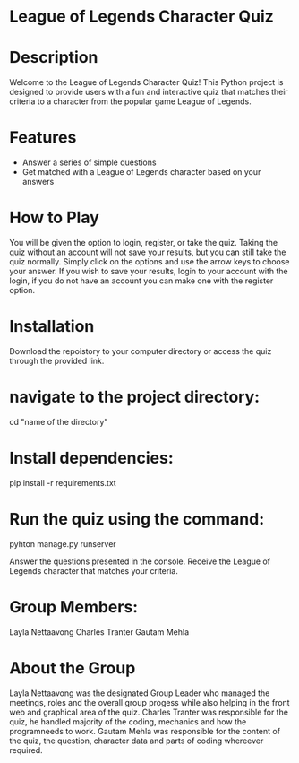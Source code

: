 # League of Legends Character Quiz

# Description
Welcome to the League of Legends Character Quiz! This Python project is designed to provide users with a fun and interactive quiz that matches their criteria to a character from the popular game League of Legends.

# Features
- Answer a series of simple questions
- Get matched with a League of Legends character based on your answers

# How to Play
You will be given the option to login, register, or take the quiz. Taking the quiz without an account will not save your results, but you can still take the quiz normally. Simply click on the options and use the arrow keys to choose your answer. If you wish to save your results, login to your account with the login, if you do not have an account you can make one with the register option. 
  
# Installation
Download the repoistory to your computer directory or access the quiz through the provided link.

# navigate to the project directory:
cd "name of the directory"

# Install dependencies:
pip install -r requirements.txt

# Run the quiz using the command:
pyhton manage.py runserver

Answer the questions presented in the console.
Receive the League of Legends character that matches your criteria.

# Group Members:
Layla Nettaavong 
Charles Tranter
Gautam Mehla

# About the Group
Layla Nettaavong was the designated Group Leader who managed the meetings, roles and the overall group progess while also helping in the front web and graphical area of the quiz.
Charles Tranter was responsible for the quiz, he handled majority of the coding, mechanics and how the programneeds to work.
Gautam Mehla was responsible for the content of the quiz, the question, character data and parts of coding whereever required.
